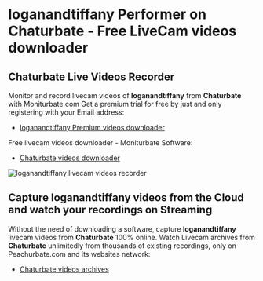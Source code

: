 # loganandtiffany Performer on Chaturbate - Free LiveCam videos downloader

## Chaturbate Live Videos Recorder

Monitor and record livecam videos of **loganandtiffany** from **Chaturbate** with Moniturbate.com
Get a premium trial for free by just and only registering with your Email address:
* [loganandtiffany Premium videos downloader](https://moniturbate.com/request-demo-licence-key.html)

Free livecam videos downloader - Moniturbate Software:
* [Chaturbate videos downloader](https://moniturbate.com/moniturbate-download-software.html)

![loganandtiffany livecam videos recorder](https://peachurnet.com/templates/moniturbate-software.png)


## Capture loganandtiffany videos from the Cloud and watch your recordings on Streaming

Without the need of downloading a software, capture **loganandtiffany** livecam videos from **Chaturbate** 100% online.
Watch Livecam archives from **Chaturbate** unlimitedly from thousands of existing recordings, only on Peachurbate.com and its websites network:
* [Chaturbate videos archives](https://peachurnet.com/)